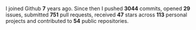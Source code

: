
I joined Github **7** years ago. Since then I pushed **3044** commits, opened **29** issues, submitted **751** pull requests, received **47** stars across **113** personal projects and contributed to **54** public repositories.

